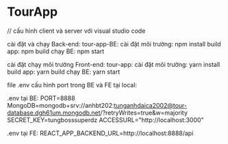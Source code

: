 # TourApp

// cấu hình client và server với visual studio code

cài đặt và chạy Back-end:
tour-app-BE:
cài đặt môi trường: npm install
build app: npm build
chạy BE: npm start

cài đặt chạy môi trường Front-end:
tour-app:
cài đặt môi trường: yarn install
build app: yarn build
chạy BE: yarn start

file .env cấu hình port trong BE và FE tại local:

.env tại BE:
PORT=8888
MongoDB=mongodb+srv://anhbt202:tunganhdaica2002@tour-database.dgh61um.mongodb.net/?retryWrites=true&w=majority
SECRET_KEY=tungbosssuperdz
ACCESSURL="http://localhost:3000"

.env tại FE:
REACT_APP_BACKEND_URL=http://localhost:8888/api
